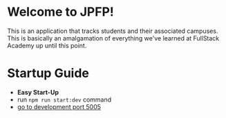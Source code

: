 # Welcome to JPFP!

This is an application that tracks students and their
associated campuses. This is basically an amalgamation
of everything we've learned at FullStack Academy up until
this point.

# Startup Guide

-   **Easy Start-Up**
-   run `npm run start:dev` command
-   [go to development port 5005](http://localhost:5005)
